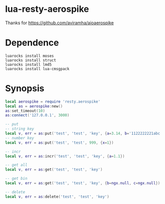 lua-resty-aerospike
========
Thanks for https://github.com/aviramha/aioaerospike

Dependence
========

```
luarocks install moses
luarocks install struct
luarocks install lmd5
luarocks install lua-cmsgpack
```
 
Synopsis
========

```lua
local aerospike = require 'resty.aerospike'
local as = aerospike:new()
as:set_timeout(10)
as:connect('127.0.0.1', 3000)

-- put
-- string key
local v, err = as:put('test', 'test', 'key', {a=3.14, b='1122222221abc', c={x=1,y='2',z={1,2}}, d={'ii','jj'}}, 3600)
-- number key
local v, err = as:put('test', 'test', 999, {x=1})

-- incr
local v, err = as:incr('test', 'test', 'key', {a=1.1})

-- get all
local v, err = as:get('test', 'test', 'key')

-- get bin
local v, err = as:get('test', 'test', 'key', {b=ngx.null, c=ngx.null})

-- delete
local v, err = as:delete('test', 'test', 'key')
```
